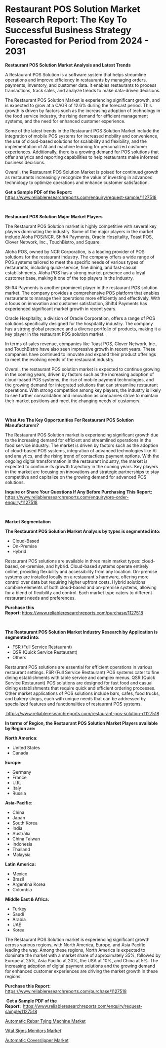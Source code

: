 <p><h1>Restaurant POS Solution Market Research Report: The Key To Successful Business Strategy Forecasted for Period from 2024 - 2031</h1></p><p><strong>Restaurant POS Solution Market Analysis and Latest Trends</strong></p>
<p><p>A Restaurant POS Solution is a software system that helps streamline operations and improve efficiency in restaurants by managing orders, payments, inventory, and customer data. It enables restaurants to process transactions, track sales, and analyze trends to make data-driven decisions.</p><p>The Restaurant POS Solution Market is experiencing significant growth, and is expected to grow at a CAGR of 12.6% during the forecast period. This growth is driven by factors such as the increasing adoption of technology in the food service industry, the rising demand for efficient management systems, and the need for enhanced customer experience.</p><p>Some of the latest trends in the Restaurant POS Solution Market include the integration of mobile POS systems for increased mobility and convenience, the use of cloud-based solutions for scalability and flexibility, and the implementation of AI and machine learning for personalized customer experiences. Additionally, there is a growing demand for POS solutions that offer analytics and reporting capabilities to help restaurants make informed business decisions.</p><p>Overall, the Restaurant POS Solution Market is poised for continued growth as restaurants increasingly recognize the value of investing in advanced technology to optimize operations and enhance customer satisfaction.</p></p>
<p><strong>Get a Sample PDF of the Report:&nbsp;</strong> <a href="https://www.reliableresearchreports.com/enquiry/request-sample/1127518">https://www.reliableresearchreports.com/enquiry/request-sample/1127518</a></p>
<p>&nbsp;</p>
<p><strong>Restaurant POS Solution Major Market Players</strong></p>
<p><p>The Restaurant POS Solution market is highly competitive with several key players dominating the industry. Some of the major players in the market include Aloha POS/NCR, Shift4 Payments, Oracle Hospitality, Toast POS, Clover Network, Inc., TouchBistro, and Square.</p><p>Aloha POS, owned by NCR Corporation, is a leading provider of POS solutions for the restaurant industry. The company offers a wide range of POS systems tailored to meet the specific needs of various types of restaurants, including quick-service, fine dining, and fast-casual establishments. Aloha POS has a strong market presence and a loyal customer base, making it one of the top players in the industry.</p><p>Shift4 Payments is another prominent player in the restaurant POS solution market. The company provides a comprehensive POS platform that enables restaurants to manage their operations more efficiently and effectively. With a focus on innovation and customer satisfaction, Shift4 Payments has experienced significant market growth in recent years.</p><p>Oracle Hospitality, a division of Oracle Corporation, offers a range of POS solutions specifically designed for the hospitality industry. The company has a strong global presence and a diverse portfolio of products, making it a key player in the restaurant POS solution market.</p><p>In terms of sales revenue, companies like Toast POS, Clover Network, Inc., and TouchBistro have also seen impressive growth in recent years. These companies have continued to innovate and expand their product offerings to meet the evolving needs of the restaurant industry.</p><p>Overall, the restaurant POS solution market is expected to continue growing in the coming years, driven by factors such as the increasing adoption of cloud-based POS systems, the rise of mobile payment technologies, and the growing demand for integrated solutions that can streamline restaurant operations. With strong competition among key players, the industry is likely to see further consolidation and innovation as companies strive to maintain their market positions and meet the changing needs of customers.</p></p>
<p>&nbsp;</p>
<p><strong>What Are The Key Opportunities For Restaurant POS Solution Manufacturers?</strong></p>
<p><p>The Restaurant POS Solution market is experiencing significant growth due to the increasing demand for efficient and streamlined operations in the food service industry. The market is driven by factors such as the adoption of cloud-based POS systems, integration of advanced technologies like AI and analytics, and the rising trend of contactless payment options. With the ongoing digital transformation in the restaurant industry, the market is expected to continue its growth trajectory in the coming years. Key players in the market are focusing on innovations and strategic partnerships to stay competitive and capitalize on the growing demand for advanced POS solutions.</p></p>
<p><strong>Inquire or Share Your Questions If Any Before Purchasing This Report:</strong> <a href="https://www.reliableresearchreports.com/enquiry/pre-order-enquiry/1127518">https://www.reliableresearchreports.com/enquiry/pre-order-enquiry/1127518</a></p>
<p>&nbsp;</p>
<p><strong>Market Segmentation</strong></p>
<p><strong>The Restaurant POS Solution Market Analysis by types is segmented into:</strong></p>
<p><ul><li>Cloud-Based</li><li>On-Premise</li><li>Hybrid</li></ul></p>
<p><p>Restaurant POS solutions are available in three main market types: cloud-based, on-premise, and hybrid. Cloud-based systems operate entirely online, providing flexibility and accessibility from any location. On-premise systems are installed locally on a restaurant's hardware, offering more control over data but requiring higher upfront costs. Hybrid solutions combine elements of both cloud-based and on-premise systems, allowing for a blend of flexibility and control. Each market type caters to different restaurant needs and preferences.</p></p>
<p><strong>Purchase this Report:&nbsp;</strong><a href="https://www.reliableresearchreports.com/purchase/1127518">https://www.reliableresearchreports.com/purchase/1127518</a></p>
<p>&nbsp;</p>
<p><strong>The Restaurant POS Solution Market Industry Research by Application is segmented into:</strong></p>
<p><ul><li>FSR (Full Service Restaurant)</li><li>QSR (Quick Service Restaurant)</li><li>Others</li></ul></p>
<p><p>Restaurant POS solutions are essential for efficient operations in various restaurant settings. FSR (Full Service Restaurant) POS systems cater to fine dining establishments with table service and complex menus. QSR (Quick Service Restaurant) POS solutions are designed for fast food and casual dining establishments that require quick and efficient ordering processes. Other market applications of POS solutions include bars, cafes, food trucks, and bakery shops, each with unique needs that can be addressed by specialized features and functionalities of restaurant POS systems.</p></p>
<p><a href="https://www.reliableresearchreports.com/restaurant-pos-solution-r1127518">&nbsp;https://www.reliableresearchreports.com/restaurant-pos-solution-r1127518</a></p>
<p><strong>In terms of Region, the Restaurant POS Solution Market Players available by Region are:</strong></p>
<p>
    <p> <strong> North America: </strong>
        <ul>
            <li>United States</li>
            <li>Canada</li>
        </ul>
        </p> 
    <p> <strong> Europe: </strong>
        <ul>
            <li>Germany</li>
            <li>France</li>
            <li>U.K.</li>
            <li>Italy</li>
            <li>Russia</li>
        </ul>
        </p> 
    <p> <strong> Asia-Pacific: </strong>
        <ul>
            <li>China</li>
            <li>Japan</li>
            <li>South Korea</li>
            <li>India</li>
            <li>Australia</li>
            <li>China Taiwan</li>
            <li>Indonesia</li>
            <li>Thailand</li>
            <li>Malaysia</li>
        </ul>
        </p> 
    <p> <strong> Latin America: </strong>
        <ul>
            <li>Mexico</li>
            <li>Brazil</li>
            <li>Argentina Korea</li>
            <li>Colombia</li>
        </ul>
        </p> 
    <p> <strong> Middle East & Africa: </strong>
        <ul>
            <li>Turkey</li>
            <li>Saudi</li>
            <li>Arabia</li>
            <li>UAE</li>
            <li>Korea</li>
        </ul>
    </p>
    </p>
<p><p>The Restaurant POS Solution market is experiencing significant growth across various regions, with North America, Europe, and Asia Pacific leading the way. Among these regions, North America is expected to dominate the market with a market share of approximately 35%, followed by Europe at 25%, Asia Pacific at 20%, the USA at 10%, and China at 5%. The increasing adoption of digital payment solutions and the growing demand for enhanced customer experiences are driving the market growth in these regions.</p></p>
<p><strong>Purchase this Report: </strong><a href="https://www.reliableresearchreports.com/purchase/1127518">https://www.reliableresearchreports.com/purchase/1127518</a></p>
<p>&nbsp;<strong>Get a Sample PDF of the Report:&nbsp;&nbsp;</strong><a href="https://www.reliableresearchreports.com/enquiry/request-sample/1127518">https://www.reliableresearchreports.com/enquiry/request-sample/1127518</a></p>
<p><strong></strong></p>
<p><p><a href="https://www.linkedin.com/pulse/automatic-rebar-tying-machine-market-trends-analysis-forecasted-a8uhc">Automatic Rebar Tying Machine Market</a></p><p><a href="https://www.linkedin.com/pulse/vital-signs-monitors-market-size-trends-complete-industry-overview-82ypf">Vital Signs Monitors Market</a></p><p><a href="https://www.linkedin.com/pulse/automatic-coverslipper-market-comprehensive-assessment-type-2x8gc?trackingId=KIJ8dHcenocYBn0kM2Pa2A%3D%3D">Automatic Coverslipper Market</a></p></p>